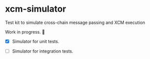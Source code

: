 # xcm-simulator
Test kit to simulate cross-chain message passing and XCM execution

Work in progress. 🚧
 - [x] Simulator for unit tests.
 - [ ] Simulator for integration tests.
 